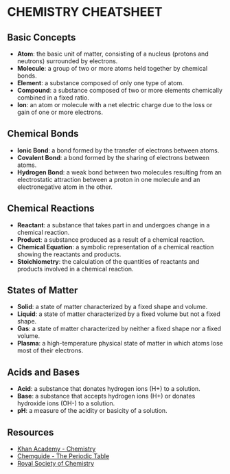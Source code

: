 # CHEMISTRY CHEATSHEET

## Basic Concepts

- **Atom**: the basic unit of matter, consisting of a nucleus (protons and neutrons) surrounded by electrons.
- **Molecule**: a group of two or more atoms held together by chemical bonds.
- **Element**: a substance composed of only one type of atom.
- **Compound**: a substance composed of two or more elements chemically combined in a fixed ratio.
- **Ion**: an atom or molecule with a net electric charge due to the loss or gain of one or more electrons.

## Chemical Bonds

- **Ionic Bond**: a bond formed by the transfer of electrons between atoms.
- **Covalent Bond**: a bond formed by the sharing of electrons between atoms.
- **Hydrogen Bond**: a weak bond between two molecules resulting from an electrostatic attraction between a proton in one molecule and an electronegative atom in the other.

## Chemical Reactions

- **Reactant**: a substance that takes part in and undergoes change in a chemical reaction.
- **Product**: a substance produced as a result of a chemical reaction.
- **Chemical Equation**: a symbolic representation of a chemical reaction showing the reactants and products.
- **Stoichiometry**: the calculation of the quantities of reactants and products involved in a chemical reaction.

## States of Matter

- **Solid**: a state of matter characterized by a fixed shape and volume.
- **Liquid**: a state of matter characterized by a fixed volume but not a fixed shape.
- **Gas**: a state of matter characterized by neither a fixed shape nor a fixed volume.
- **Plasma**: a high-temperature physical state of matter in which atoms lose most of their electrons.

## Acids and Bases

- **Acid**: a substance that donates hydrogen ions (H+) to a solution.
- **Base**: a substance that accepts hydrogen ions (H+) or donates hydroxide ions (OH-) to a solution.
- **pH**: a measure of the acidity or basicity of a solution.

## Resources

- [Khan Academy - Chemistry](https://www.khanacademy.org/science/chemistry)
- [Chemguide - The Periodic Table](https://www.chemguide.co.uk/inorganic/periodictable/introduction.html)
- [Royal Society of Chemistry](https://www.rsc.org/education/teachers/learnnet/alchemy/) 
